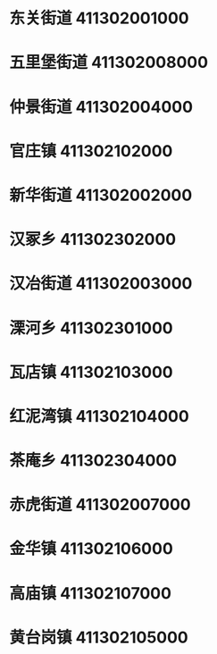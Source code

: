 # 东关街道 411302001000
# 五里堡街道 411302008000
# 仲景街道 411302004000
# 官庄镇 411302102000
# 新华街道 411302002000
# 汉冢乡 411302302000
# 汉冶街道 411302003000
# 溧河乡 411302301000
# 瓦店镇 411302103000
# 红泥湾镇 411302104000
# 茶庵乡 411302304000
# 赤虎街道 411302007000
# 金华镇 411302106000
# 高庙镇 411302107000
# 黄台岗镇 411302105000
